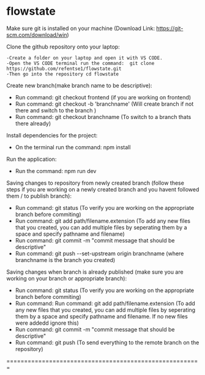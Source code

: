 # flowstate


Make sure git is installed on your machine (Download Link: https://git-scm.com/download/win) 

Clone the github repository onto your laptop:

    -Create a folder on your laptop and open it with VS CODE.
    -Open the VS CODE terminal run the command:  git clone https://github.com/refentse1/flowstate.git
    -Then go into the repository cd flowstate

  
Create new branch(make branch name to be descriptive):
  - Run command: git checkout frontend (if you are working on frontend)
  - Run command: git checkout -b 'branchname' (Will create branch if not there and switch to the branch )
  - Run command: git checkout branchname (To switch to a branch thats there already)
    
Install dependencies for the project:
  - On the terminal run the command: npm install
  
Run the application:
  - Run the command: npm run dev
  

Saving changes to repository from newly created branch (follow these steps if you are working on a newly created branch and you havent followed them / to publish branch):
  - Run command: git status (To verify you are working on the appropriate branch before commiting)
  - Run command: git add path/filename.extension (To add any new files that you created, you can add multiple files by seperating them by a space and specify pathname and filename)
  - Run command: git commit -m "commit message that should be descriptive"
  - Run command: git push --set-upstream origin branchname (where branchname is the branch you created)
  
  
Saving changes when branch is already published (make sure you are working on your branch or appropriate branch):
  - Run command: git status (To verify you are working on the appropriate branch before commiting)
  - Run command: Run command: git add path/filename.extension (To add any new files that you created, you can add multiple files by seperating them by a space and specify pathname and filename. If no new files were addedd ignore this)
  - Run command: git commit -m "commit message that should be descriptive"
  - Run command: git push (To send everything to the remote branch on the repository)

  
=======================================================
